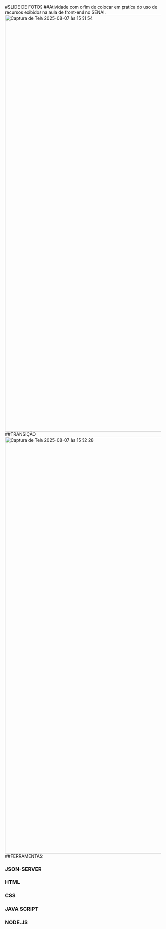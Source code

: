 #SLIDE DE FOTOS
##Atividade com o fim de colocar em pratíca do uso de recursos exibidos na aula de front-end no SENAI.
<img width="1717" height="1346" alt="Captura de Tela 2025-08-07 às 15 51 54" src="https://github.com/user-attachments/assets/fb8fc70d-82de-4bca-bbfc-1c0eb46b3246" />
##TRANSIÇÃO
<img width="1717" height="1346" alt="Captura de Tela 2025-08-07 às 15 52 28" src="https://github.com/user-attachments/assets/1c2cf15b-187d-4811-bacd-5a681329350c" />
##FERRAMENTAS:
  ### JSON-SERVER
  ### HTML
  ### CSS
  ### JAVA SCRIPT
  ### NODE.JS
